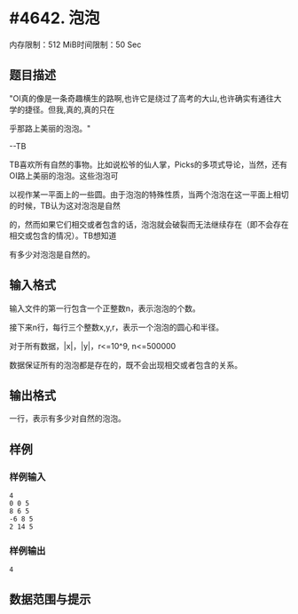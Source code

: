 # #4642. 泡泡

内存限制：512 MiB时间限制：50 Sec

## 题目描述

"OI真的像是一条奇趣横生的路啊,也许它是绕过了高考的大山,也许确实有通往大学的捷径。但我,真的,真的只在

乎那路上美丽的泡泡。"

--TB

TB喜欢所有自然的事物。比如说松爷的仙人掌，Picks的多项式导论，当然，还有OI路上美丽的泡泡。这些泡泡可

以视作某一平面上的一些圆。由于泡泡的特殊性质，当两个泡泡在这一平面上相切的时候，TB认为这对泡泡是自然

的，然而如果它们相交或者包含的话，泡泡就会破裂而无法继续存在（即不会存在相交或包含的情况）。TB想知道

有多少对泡泡是自然的。

## 输入格式

输入文件的第一行包含一个正整数n，表示泡泡的个数。

接下来n行，每行三个整数x,y,r，表示一个泡泡的圆心和半径。

对于所有数据，|x|，|y|，r<=10^9, n<=500000

数据保证所有的泡泡都是存在的，既不会出现相交或者包含的关系。

## 输出格式

一行，表示有多少对自然的泡泡。

## 样例

### 样例输入

    
    4
    0 0 5
    8 6 5
    -6 8 5
    2 14 5
    
    

### 样例输出

    
    4
    

## 数据范围与提示
